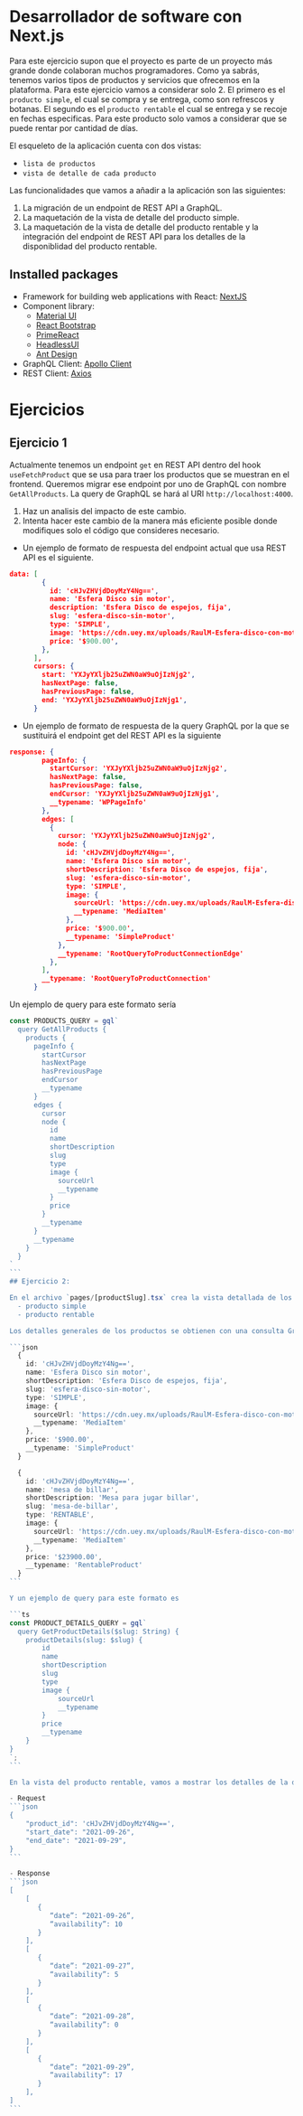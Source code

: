# Desarrollador de software con Next.js
Para este ejercicio supon que el proyecto es parte de un proyecto más grande donde colaboran muchos programadores. Como ya sabrás, tenemos varios tipos de productos y servicios que ofrecemos en la plataforma. Para este ejercicio vamos a considerar solo 2. El primero es el `producto simple`, el cual se compra y se entrega, como son refrescos y botanas. El segundo es el `producto rentable` el cual se entrega y se recoje en fechas especificas. Para este producto solo vamos a considerar que se puede rentar por cantidad de días.

El esqueleto de la aplicación cuenta con dos vistas:
   - `lista de productos`
   - `vista de detalle de cada producto`
   
Las funcionalidades que vamos a añadir a la aplicación son las siguientes:
1. La migración de un endpoint de REST API a GraphQL.
2. La maquetación de la vista de detalle del producto simple.
3. La maquetación de la vista de detalle del producto rentable y la integración del endpoint de REST API para los detalles de la disponiblidad del producto rentable.

## Installed packages
- Framework for building web applications with React: [NextJS](https://nextjs.org/docs)
- Component library:
  - [Material UI](https://mui.com/material-ui/getting-started/overview/)
  - [React Bootstrap](https://react-bootstrap.github.io/)
  - [PrimeReact](https://primereact.org/)
  - [HeadlessUI](https://headlessui.com/react/menu)
  - [Ant Design](https://ant.design/docs/react/introduce-cn)
- GraphQL Client: [Apollo Client](https://www.apollographql.com/docs/react/)
- REST Client: [Axios](https://axios-http.com/docs/intro)

# Ejercicios

## Ejercicio 1
Actualmente tenemos un endpoint `get` en REST API dentro del hook `useFetchProduct` que se usa para traer los productos que se muestran en el frontend. Queremos migrar ese endpoint por uno de GraphQL con nombre `GetAllProducts`. La query de GraphQL se hará al URI `http://localhost:4000`.

1. Haz un analisis del impacto de este cambio.
2. Intenta hacer este cambio de la manera más eficiente posible donde modifiques solo el código que consideres necesario.

- Un ejemplo de formato de respuesta del endpoint actual que usa REST API es el siguiente.

```json
data: [
        {
          id: 'cHJvZHVjdDoyMzY4Ng==',
          name: 'Esfera Disco sin motor',
          description: 'Esfera Disco de espejos, fija',
          slug: 'esfera-disco-sin-motor',
          type: 'SIMPLE',
          image: 'https://cdn.uey.mx/uploads/RaulM-Esfera-disco-con-motor-2.png',
          price: '$900.00',
        },
      ],
      cursors: {
        start: 'YXJyYXljb25uZWN0aW9uOjIzNjg2',
        hasNextPage: false,
        hasPreviousPage: false,
        end: 'YXJyYXljb25uZWN0aW9uOjIzNjg1',
      }
```

- Un ejemplo de formato de respuesta de la query GraphQL por la que se sustituirá el endpoint get del REST API es la siguiente

```json
response: {
        pageInfo: {
          startCursor: 'YXJyYXljb25uZWN0aW9uOjIzNjg2',
          hasNextPage: false,
          hasPreviousPage: false,
          endCursor: 'YXJyYXljb25uZWN0aW9uOjIzNjg1',
          __typename: 'WPPageInfo'
        },
        edges: [
          {
            cursor: 'YXJyYXljb25uZWN0aW9uOjIzNjg2',
            node: {
              id: 'cHJvZHVjdDoyMzY4Ng==',
              name: 'Esfera Disco sin motor',
              shortDescription: 'Esfera Disco de espejos, fija',
              slug: 'esfera-disco-sin-motor',
              type: 'SIMPLE',
              image: {
                sourceUrl: 'https://cdn.uey.mx/uploads/RaulM-Esfera-disco-con-motor-2.png',
                __typename: 'MediaItem'
              },
              price: '$900.00',
              __typename: 'SimpleProduct'
            },
            __typename: 'RootQueryToProductConnectionEdge'
          },
        ],
        __typename: 'RootQueryToProductConnection'
      }
```

 Un ejemplo de query para este formato sería

````ts
const PRODUCTS_QUERY = gql`
  query GetAllProducts {
    products {
      pageInfo {
        startCursor
        hasNextPage
        hasPreviousPage
        endCursor
        __typename
      }
      edges {
        cursor
        node {
          id
          name
          shortDescription
          slug
          type
          image {
            sourceUrl
            __typename
          }
          price
        }
        __typename
      }
      __typename
    }
  } 
`
```
## Ejercicio 2:

En el archivo `pages/[productSlug].tsx` crea la vista detallada de los siguientes tipos de productos:
  - producto simple
  - producto rentable

Los detalles generales de los productos se obtienen con una consulta GraphQL a la query `productDetails` y un ejemplo de formato de respuesta sería:

```json
  {
    id: 'cHJvZHVjdDoyMzY4Ng==',
    name: 'Esfera Disco sin motor',
    shortDescription: 'Esfera Disco de espejos, fija',
    slug: 'esfera-disco-sin-motor',
    type: 'SIMPLE',
    image: {
      sourceUrl: 'https://cdn.uey.mx/uploads/RaulM-Esfera-disco-con-motor-2.png',
      __typename: 'MediaItem'
    },
    price: '$900.00',
    __typename: 'SimpleProduct'
  }

  {
    id: 'cHJvZHVjdDoyMzY4Ng==',
    name: 'mesa de billar',
    shortDescription: 'Mesa para jugar billar',
    slug: 'mesa-de-billar',
    type: 'RENTABLE',
    image: {
      sourceUrl: 'https://cdn.uey.mx/uploads/RaulM-Esfera-disco-con-motor-2.png',
      __typename: 'MediaItem'
    },
    price: '$23900.00',
    __typename: 'RentableProduct'
  }
```

Y un ejemplo de query para este formato es

```ts
const PRODUCT_DETAILS_QUERY = gql`
  query GetProductDetails($slug: String) {
    productDetails(slug: $slug) {
        id
        name
        shortDescription
        slug
        type
        image {
            sourceUrl
            __typename
        }
        price
        __typename
    }
}
`;
```

En la vista del producto rentable, vamos a mostrar los detalles de la disponibilidad. Los detalles de la disponiblidad se obtienen con una consulta REST API a `http://localhost:4000/products/availability` y la respuesta tiene el siguiente formato.

- Request
```json
{
    "product_id": 'cHJvZHVjdDoyMzY4Ng==',
    "start_date": "2021-09-26",
    "end_date": "2021-09-29",
}
```

- Response
```json
[
    [
       {
          “date”: “2021-09-26”,
          “availability”: 10
       }
    ],
    [
       {
          “date”: “2021-09-27”,
          “availability”: 5
       }
    ],
    [
       {
          “date”: “2021-09-28”,
          “availability”: 0
       }
    ],
    [
       {
          “date”: “2021-09-29”,
          “availability”: 17
       }
    ],
]
```
